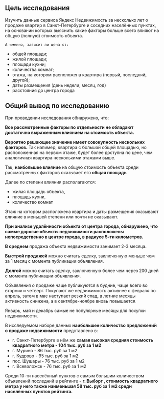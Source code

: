 ## Цель исследования

Изучить данные сервиса Яндекс Недвижимость за несколько лет о продаже квартир в Санкт-Петербурге и соседних населённых пунктах, на основании которых выяснить какие факторы больше всего влияют на общую (полную) стоимость объекта.
    
    А именно, зависит ли цена от:
* общей площади;
* жилой площади;
* площади кухни;
* количества комнат;
* этажа, на котором расположена квартира (первый, последний, другой);
* даты размещения (день недели, месяц, год)
* расстояния до центра города



## Общий вывод по исследованию

При проведении исследования обнаружено, что:

**Все рассмотренные факторы по отдельности не обладают достаточно выраженным влиянием на стоимость объекта.**

**Вероятно решающее значение имеет совокупность нескольких факторов.** Так напимер, квартира с большой общей площадью, но расположенная на первом этаже, будет более доступна по цене, чем аналогичная квартира несколькими этажами выше.

Так, **наибольшее влияние** на общую стоимость объекта среди рассмотренных факторов оказывает его **общая площадь**

Далее по степени влияния располагаются:
* жилая площадь объекта,
* площадь кухни,
* количество комнат

Этаж на котором расположена квартира и даты размещения оказывают влияние в меньшей степени или почти не оказывают.

**При анализе удалённости объекта от центра города, обнаружено, что самые дорогие объекты недвижимости расположены непосредственно в центре города, в радиусе 5-ти километров.**

**В среднем** продажа объекта недвижимости занимает 2-3 месяца. 

**Быстрой продажей** можно считать сделку, заключенную меньше чем за 1 месяц с момента публикации объявления.
    
**Долгой** можно считать сделку, заключенную более чем через 200 дней с момента публикации объявления.

Объявления о продаже чаще публикуются в будние, чаще всего во вторник и четверг.
Покупают же недвижимость активнее с февраля по апрель, затем в мае наступает резкий спад, в летние месяцы активность снижена, а в сентябре-ноябре вновь повышается.

Январь, май и декабрь самые не популярные месяцы для покупки недвижимости.

В исследуемом наборе данных **наибольшее количество предложений о продаже недвижимости** представлено в:
* г. Санкт-Петербурге в нём же **самая высокая средняя стоимость квадратного метра - 104 тыс. руб за 1 м2**
* г. Мурино  - 86 тыс. руб за 1 м2
* г. Кудрово  - 95 тыс. руб за 1 м2
* пос. Шушары  - 76 тыс. руб за 1 м2
* г. Всеволожск  - 76 тыс. руб за 1 м2

Среди 10-ти населённый пунктов с самым большим количеством объявлений последний в рейтинге - **г. Выборг , стоимость квадратного метра у него также наименьшая 58 тыс. руб за 1 м2 среди населённых пунктов рейтинга.**
